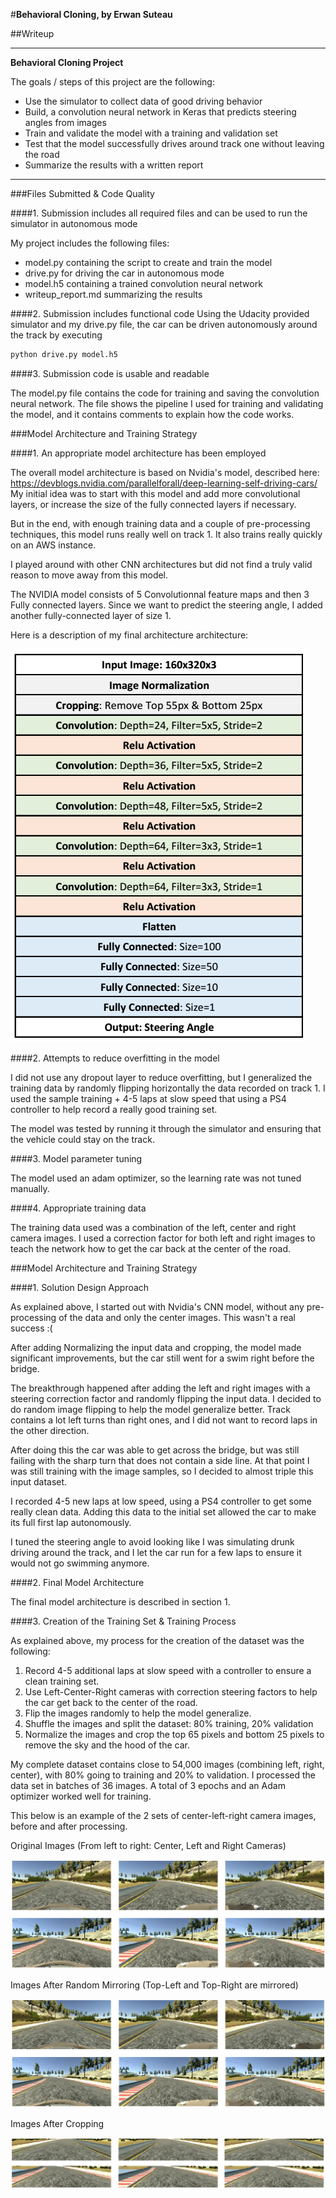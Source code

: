 #**Behavioral Cloning, by Erwan Suteau** 

##Writeup

---

**Behavioral Cloning Project**

The goals / steps of this project are the following:
* Use the simulator to collect data of good driving behavior
* Build, a convolution neural network in Keras that predicts steering angles from images
* Train and validate the model with a training and validation set
* Test that the model successfully drives around track one without leaving the road
* Summarize the results with a written report


[//]: # (Image References)

[image1]: ./CNN_Model_Architecture.png "Model Visualization"
[image2]: ./original_images.png "From Left to Right: Center, Left and Right Camera images"
[image3]: ./flipped_images.png "Images after random mirroring"
[image4]: ./cropped_images.png "Images after cropping"

---
###Files Submitted & Code Quality

####1. Submission includes all required files and can be used to run the simulator in autonomous mode

My project includes the following files:
* model.py containing the script to create and train the model
* drive.py for driving the car in autonomous mode
* model.h5 containing a trained convolution neural network 
* writeup_report.md summarizing the results

####2. Submission includes functional code
Using the Udacity provided simulator and my drive.py file, the car can be driven autonomously around the track by executing 
```sh
python drive.py model.h5
```

####3. Submission code is usable and readable

The model.py file contains the code for training and saving the convolution neural network. The file shows the pipeline I used for training and validating the model, and it contains comments to explain how the code works.

###Model Architecture and Training Strategy

####1. An appropriate model architecture has been employed

The overall model architecture is based on Nvidia's model, described here: https://devblogs.nvidia.com/parallelforall/deep-learning-self-driving-cars/
My initial idea was to start with this model and add more convolutional layers, or increase the size of the fully connected layers if necessary.

But in the end, with enough training data and a couple of pre-processing techniques, this model runs really well on track 1.
It also trains really quickly on an AWS instance.

I played around with other CNN architectures but did not find a truly valid reason to move away from this model.

The NVIDIA model consists of 5 Convolutionnal feature maps and then 3 Fully connected layers.
Since we want to predict the steering angle, I added another fully-connected layer of size 1.

Here is a description of my final architecture architecture:

![alt text][image1]


####2. Attempts to reduce overfitting in the model

I did not use any dropout layer to reduce overfitting, but I generalized the training data by randomly flipping horizontally the data recorded on track 1.
I used the sample training + 4-5 laps at slow speed that using a PS4 controller to help record a really good training set.

The model was tested by running it through the simulator and ensuring that the vehicle could stay on the track.

####3. Model parameter tuning

The model used an adam optimizer, so the learning rate was not tuned manually.

####4. Appropriate training data

The training data used was a combination of the left, center and right camera images.
I used a correction factor for both left and right images to teach the network how to get the car back at the center of the road.

###Model Architecture and Training Strategy

####1. Solution Design Approach

As explained above, I started out with Nvidia's CNN model, without any pre-processing of the data and only the center images.
This wasn't a real success :(

After adding Normalizing the input data and cropping, the model made significant improvements, but the car still went for a swim right before the bridge.

The breakthrough happened after adding the left and right images with a steering correction factor and randomly flipping the input data.
I decided to do random image flipping to help the model generalize better. Track contains a lot left turns than right ones, and I did not want to record laps in the other direction.

After doing this the car was able to get across the bridge, but was still failing with the sharp turn that does not contain a side line.
At that point I was still training with the image samples, so I decided to almost triple this input dataset.

I recorded 4-5 new laps at low speed, using a PS4 controller to get some really clean data.
Adding this data to the initial set allowed the car to make its full first lap autonomously.

I tuned the steering angle to avoid looking like I was simulating drunk driving around the track, and I let the car run for a few laps to ensure it would not go swimming anymore.


####2. Final Model Architecture

The final model architecture is described in section 1.

####3. Creation of the Training Set & Training Process

As explained above, my process for the creation of the dataset was the following:
1. Record 4-5 additional laps at slow speed with a controller to ensure a clean training set.
2. Use Left-Center-Right cameras with correction steering factors to help the car get back to the center of the road.
3. Flip the images randomly to help the model generalize.
4. Shuffle the images and split the dataset: 80% training, 20% validation
5. Normalize the images and crop the top 65 pixels and bottom 25 pixels to remove the sky and the hood of the car.

My complete dataset contains close to 54,000 images (combining left, right, center), with 80% going to training and 20% to validation.
I processed the data set in batches of 36 images.
A total of 3 epochs and an Adam optimizer worked well for training.

This below is an example of the 2 sets of center-left-right camera images, before and after processing.

Original Images (From left to right: Center, Left and Right Cameras)

![alt text][image2]

Images After Random Mirroring (Top-Left and Top-Right are mirrored)

![alt text][image3]

Images After Cropping

![alt text][image4]